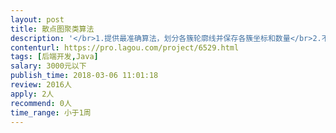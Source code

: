 ```yaml
---                
layout: post       
title: 散点图聚类算法           
description: '</br>1.提供最准确算法，划分各簇轮廓线并保存各簇坐标和数量</br>2.不同图形需同一算法计算</br>3.算法运行时间不得超过1s</br>4.可明确找出各簇位置及聚集区域，并准确找出两簇之间离散区域的临界线</br>5.簇的个数需算法得出（1到4簇）</br>'     
contenturl: https://pro.lagou.com/project/6529.html      
tags: [后端开发,Java]            
salary: 3000元以下          
publish_time: 2018-03-06 11:01:18         
review: 2016人                   
apply: 2人                   
recommend: 0人                   
time_range: 小于1周              
---                 
```

